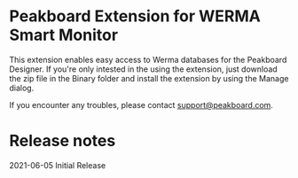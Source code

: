 # Peakboard Extension for WERMA Smart Monitor
This extension enables easy access to Werma databases for the Peakboard Designer.
If you're only intested in the using the extension, just download the zip file in the Binary
folder and install the extension by using the Manage dialog.

If you encounter any troubles, please contact support@peakboard.com.

# Release notes
2021-06-05 Initial Release
